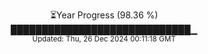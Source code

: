 <p align="center">
⏳Year Progress (98.36 %)<br>
█████████████████████████████▁ <br>
<sub>Updated: Thu, 26 Dec 2024 00:11:18 GMT</sub>
</p>

